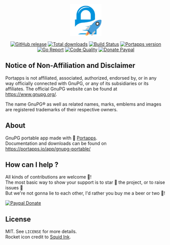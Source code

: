 <p align="center"><a href="https://portapps.io/app/gnupg-portable/" target="_blank"><img width="100" src="https://github.com/portapps/gnupg-portable/blob/master/res/papp.png"></a></p>

<p align="center">
  <a href="https://portapps.io/app/gnupg-portable/#download"><img src="https://img.shields.io/github/release/portapps/gnupg-portable.svg?style=flat-square" alt="GitHub release"></a>
  <a href="https://portapps.io/app/gnupg-portable/#download"><img src="https://img.shields.io/github/downloads/portapps/gnupg-portable/total.svg?style=flat-square" alt="Total downloads"></a>
  <a href="https://travis-ci.com/portapps/gnupg-portable"><img src="https://img.shields.io/travis/com/portapps/gnupg-portable/master.svg?style=flat-square" alt="Build Status"></a>
  <a href="https://github.com/portapps/portapps"><img src="https://img.shields.io/badge/portapps-1.23.0-479fdb.svg?style=flat-square" alt="Portapps version"></a>
  <a href="https://goreportcard.com/report/github.com/portapps/gnupg-portable"><img src="https://goreportcard.com/badge/github.com/portapps/gnupg-portable?style=flat-square" alt="Go Report"></a>
  <a href="https://www.codacy.com/app/portapps/gnupg-portable"><img src="https://img.shields.io/codacy/grade/743ae8178f85487e8f939e342797bfe9.svg?style=flat-square" alt="Code Quality"></a>
  <a href="https://www.paypal.com/cgi-bin/webscr?cmd=_s-xclick&hosted_button_id=WQD7AQGPDEPSG"><img src="https://img.shields.io/badge/donate-paypal-7057ff.svg?style=flat-square" alt="Donate Paypal"></a>
</p>

## Notice of Non-Affiliation and Disclaimer

Portapps is not affiliated, associated, authorized, endorsed by, or in any way officially connected with GnuPG, or any of its subsidiaries or its affiliates. The official GnuPG website can be found at https://www.gnupg.org/.

The name GnuPG® as well as related names, marks, emblems and images are registered trademarks of their respective owners.

## About

GnuPG portable app made with 🚀 [Portapps](https://portapps.io).<br />
Documentation and downloads can be found on https://portapps.io/app/gnupg-portable/

## How can I help ?

All kinds of contributions are welcome :raised_hands:!<br />
The most basic way to show your support is to star :star2: the project, or to raise issues :speech_balloon:<br />
But we're not gonna lie to each other, I'd rather you buy me a beer or two :beers:!

[![Paypal Donate](https://portapps.io/img/paypal-donate.png)](https://www.paypal.com/cgi-bin/webscr?cmd=_s-xclick&hosted_button_id=WQD7AQGPDEPSG)

## License

MIT. See `LICENSE` for more details.<br />
Rocket icon credit to [Squid Ink](http://thesquid.ink).
